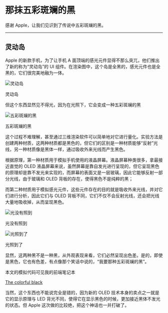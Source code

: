 # 那抹五彩斑斓的黑

感谢 Apple，让我们见识到了传说中五彩斑斓的黑。

---

## 灵动岛

Apple 的新款手机，为了让手机 A 面顶端的感光元件显得不那么突兀，他们推出了新的称为“灵动岛”的 UI 组件。在渲染图中，这个岛是全黑的，感光元件也是全黑的，它们很完美地融为一体。

![灵动岛](%E9%82%A3%E6%8A%B9%E4%BA%94%E5%BD%A9%E6%96%91%E6%96%93%E7%9A%84%E9%BB%91%20aad0a6029da6415c96a1992a4eadfa11/Untitled.png)

灵动岛

但这个东西显然见不得光，因为在光照下，它会变成一种五彩斑斓的黑

![五彩斑斓的黑](%E9%82%A3%E6%8A%B9%E4%BA%94%E5%BD%A9%E6%96%91%E6%96%93%E7%9A%84%E9%BB%91%20aad0a6029da6415c96a1992a4eadfa11/Untitled%201.png)

五彩斑斓的黑

这个过程不难理解，甚至通过三维渲染软件可以简单地对它进行量化。实验方法是创建两种材质，这两种材质都是黑色的，但它们的区别是一种材质能够“反射”光线，另一种材质像是黑体一样，通过吸收外来光线而产生黑色。

根据原理，第一种材质用于模拟手机使用的液晶屏幕。液晶屏幕种类很多，拿最接近直觉的 OLED 液晶屏幕来说，虽然屏幕是靠自发光进行呈现的，但它呈现黑色的原理却是靠不发光来实现的，而屏幕的表面又是一层玻璃，因此它能够反射一部分光线，由于玻璃和 OLED 背板的存在，使得黑色不是纯粹的黑；

而第二种材质用于模拟感光元件，这些元件存在的目的就是吸收外来光线，并对它们进行分析，因此它们与 OLED 背板不同，它们不仅不会反射光线，还会把光线大量地吸收掉，从而呈现黑色。

![光没有照到](%E9%82%A3%E6%8A%B9%E4%BA%94%E5%BD%A9%E6%96%91%E6%96%93%E7%9A%84%E9%BB%91%20aad0a6029da6415c96a1992a4eadfa11/Untitled%202.png)

光没有照到

![光照到了](%E9%82%A3%E6%8A%B9%E4%BA%94%E5%BD%A9%E6%96%91%E6%96%93%E7%9A%84%E9%BB%91%20aad0a6029da6415c96a1992a4eadfa11/Untitled%203.png)

光照到了

显然，这两种黑不是一种黑，从外观表现来看，它们必然呈现出色差。是的，即使是黑色，它也有色差，有点像那个笑话中说的，“我要那种五彩斑斓的黑”。

本文的模拟代码可见我的前端笔记本

[The colorful black](https://observablehq.com/@listenzcc/the-colorful-black "The colorful black")

当然，这个东西也不能说完全是错的，因为新的 OLED 技术本身的卖点之一就是它的显示原理与 LED 背光不同，使得它在显示黑色的时候，更加接近黑体不发光的状态。但 Apple 这次做的比较绝，把这个神话也一并打破了。
